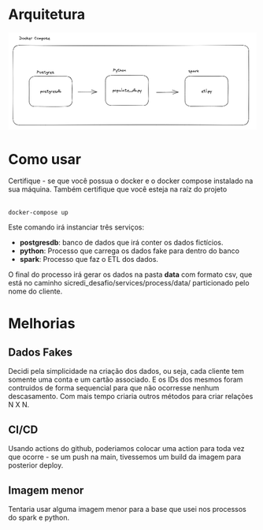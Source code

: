 # Arquitetura

![](arquitetura.png)

# Como usar
Certifique - se que você possua o docker e o docker compose instalado na sua máquina. Também certifique que você esteja na raíz do projeto

```

docker-compose up

```

Este comando irá instanciar três serviços: 
- **postgresdb**: banco de dados que irá conter os dados fictícios. 
- **python**: Processo que carrega os dados fake para dentro do banco
- **spark**: Processo que faz o ETL dos dados.

O final do processo irá gerar os dados na pasta **data** com formato csv, que está no caminho sicredi_desafio/services/process/data/ particionado pelo nome do cliente.



# Melhorias

## Dados Fakes
Decidi pela simplicidade na criação dos dados, ou seja, cada cliente tem somente uma conta e um cartão associado. E os IDs dos mesmos foram contruidos de forma sequencial para que não ocorresse nenhum descasamento. Com mais tempo criaria outros métodos para criar relações N X N.

## CI/CD
Usando actions do github, poderiamos colocar uma action para toda vez que ocorre - se um push na main, tivessemos um build da imagem para posterior deploy.

## Imagem menor
Tentaria usar alguma imagem menor para a base que usei nos processos do spark e python.





